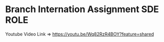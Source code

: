 # Branch Internation Assignment SDE ROLE
Youtube Video Link => https://youtu.be/Wq82RzR4BOY?feature=shared

